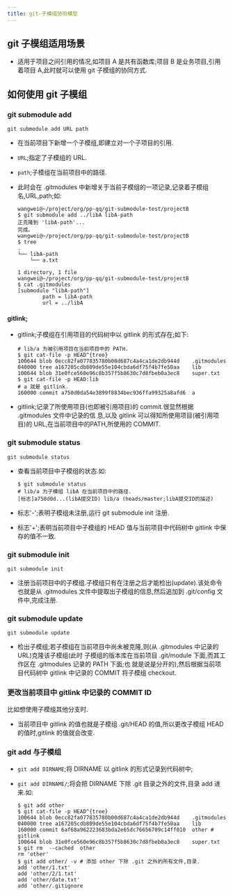```yaml
---
title: git-子模组协同模型
---
```


## git 子模组适用场景
*   适用于项目之间引用的情况,如项目 A 是共有函数库;项目 B 是业务项目,引用着项目 A,此时就可以使用
    git 子模组的协同方式.

## 如何使用 git 子模组

### git submodule add

```shell
git submodule add URL path
```

*   在当前项目下新增一个子模组,即建立对一个子项目的引用.
*   `URL`;指定了子模组的 URL.
*   `path`;子模组在当前项目中的路径.
*   此时会在 .gitmodules 中新增关于当前子模组的一项记录,记录着子模组名,URL,path;如:

    ```shell
    wangwei@~/project/org/pp-qq/git-submodule-test/projectB
    $ git submodule add ../libA libA-path
    正克隆到 'libA-path'...
    完成。
    wangwei@~/project/org/pp-qq/git-submodule-test/projectB
    $ tree
    .
    └── libA-path
        └── a.txt

    1 directory, 1 file
    wangwei@~/project/org/pp-qq/git-submodule-test/projectB
    $ cat .gitmodules 
    [submodule "libA-path"]
            path = libA-path
            url = ../libA
    ```

#### gitlink;    
    
*   gitlink;子模组在引用项目的代码树中以 gitlink 的形式存在;如下:

    ```shell
    # lib/a 为被引用项目在当前项目中的 PATH.
    $ git cat-file -p HEAD^{tree}
    100644 blob 0ecc82fa077835780b00d687c4a4ca1de2db944d    .gitmodules
    040000 tree a167205cdb809de55e104cbda6df75f4b7fe50aa    lib
    100644 blob 31e0fce560e96c8b357f5b8630c7d8fbeb0a3ec8    super.txt
    $ git cat-file -p HEAD:lib
    # a 就是 gitlink.
    160000 commit a750d0da54e3899f8834bec936ffa99325a8afd6  a
    ```

*   gitlink;记录了所使用项目(也即被引用项目)的 commit.很显然根据 .gitmodules 文件中记录的信
    息,以及 gitlink 可以得知所使用项目(被引用项目)的 URL,在当前项目中的PATH,所使用的 COMMIT.
    

### git submodule status

```shell
git submodule status
```

*   查看当前项目中子模组的状态.如:

    ```shell
    $ git submodule status
    # lib/a 为子模组 libA 在当前项目中的路径.
    [标志]a750d0d...(libA提交ID) lib/a (heads/master;libA提交ID的描述)
    ```

*   标志'-';表明子模组未注册,运行 git submodule init 注册.   
*   标志'+';表明当前项目中子模组的 HEAD 值与当前项目中代码树中 gitlink 中保存的值不一致.


### git submodule init

```shell
git submodule init
```

*   注册当前项目中的子模组.子模组只有在注册之后才能检出(update).该处命令也就是从 .gitmodules
    文件中提取出子模组的信息,然后追加到 .git/config 文件中,完成注册.

### git submodule update

```shell
git submodule update
```

*   检出子模组;若子模组在当前项目中尚未被克隆,则(从 .gitmodules 中记录的 URL)克隆该子模组(此时
    子模组的版本库在当前项目 .git/module 下面,而其工作区在 .gitmodules 记录的 PATH 下面;也
    就是说是分开的),然后根据当前项目代码树中 gitlink 中记录的 COMMIT 将子模组 checkout.

### 更改当前项目中 gitlink 中记录的 COMMIT ID
    
比如想使用子模组其他分支时.
    
*   当前项目中 gitlink 的值也就是子模组 .git/HEAD 的值,所以更改子模组 HEAD 的值时,gitlink 
    的值就会改变.

### git add 与子模组    
    
*   `git add DIRNAME`;将 DIRNAME 以 gitlink 的形式记录到代码树中;
*   `git add DIRNAME/`;将会把 DIRNAME 下除 .git 目录之外的文件,目录 add 进来.如:

    ```shell
    $ git add other
    $ git cat-file -p HEAD^{tree}
    100644 blob 0ecc82fa077835780b00d687c4a4ca1de2db944d    .gitmodules
    040000 tree a167205cdb809de55e104cbda6df75f4b7fe50aa    lib
    160000 commit 6af68a962223683bda2e65dc76656709c14ff010  other # gitlink
    100644 blob 31e0fce560e96c8b357f5b8630c7d8fbeb0a3ec8    super.txt
    $ git rm  --cached  other
    rm 'other'
    $ git add other/ -v # 添加 other 下除 .git 之外的所有文件,目录.
    add 'other/1.txt'
    add 'other/2/1.txt'
    add 'other/date.txt'
    add 'other/.gitignore
    ```

  